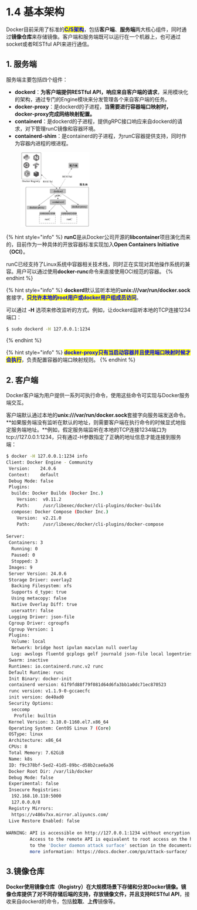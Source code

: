 # 1.4 基本架构

Docker目前采用了标准的<mark style="color:blue;">**C/S架构**</mark>，包括**客户端**、**服务端**两大核心组件，同时通过**镜像仓库**来存储镜像。客户端和服务端既可以运行在一个机器上，也可通过socket或者RESTful API来进行通信。

## 1. 服务端

服务端主要包括四个组件：

* **dockerd**：**为客户端提供RESTful API，响应来自客户端的请求**，采用模块化的架构，通过专门的Engine模块来分发管理各个来自客户端的任务。
* **docker-proxy**：是dockerd的子进程，**当需要进行容器端口映射时，docker-proxy完成网络映射配置。**
* **containerd**：是dockerd的子进程，提供gRPC接口响应来自dockerd的请求，对下管理runC镜像和容器环境。
* **containerd-shim**：是containerd的子进程，为runC容器提供支持，同时作为容器内进程的根进程。

<figure><img src="../../.gitbook/assets/epub_23229217_131.jpg" alt="" width="188"><figcaption></figcaption></figure>

{% hint style="info" %}
**runC**是从Docker公司开源的**libcontainer**项目演化而来的，目前作为一种具体的开放容器标准实现加入**Open Containers Initiative（OCI）**。

runC已经支持了Linux系统中容器相关技术栈，同时正在实现对其他操作系统的兼容。用户可以通过使用**docker-runc**命令来直接使用OCI规范的容器。
{% endhint %}

{% hint style="info" %}
**dockerd**默认监听本地的**unix:///var/run/docker.sock**套接字，<mark style="color:blue;">**只允许本地的root用户或docker用户组成员访问**</mark>。

可以通过 **-H** 选项来修改监听的方式。例如，让dockerd监听本地的TCP连接1234端口：

```bash
$ sudo dockerd -H 127.0.0.1:1234
```
{% endhint %}

{% hint style="info" %}
<mark style="color:blue;">**docker-proxy只有当启动容器并且使用端口映射时候才会执行**</mark>，负责配置容器的端口映射规则。
{% endhint %}

## 2. 客户端

Docker客户端为用户提供一系列可执行命令，使用这些命令可实现与Docker服务端交互。

客户端默认通过本地的**unix:///var/run/docker.sock**套接字向服务端发送命令。**如果服务端没有监听在默认的地址，则需要客户端在执行命令的时候显式地指定服务端地址。**例如，假定服务端监听在本地的TCP连接1234端口为tcp://127.0.0.1:1234，只有通过-H参数指定了正确的地址信息才能连接到服务端：

```bash
$ docker -H 127.0.0.1:1234 info
Client: Docker Engine - Community
 Version:    24.0.6
 Context:    default
 Debug Mode: false
 Plugins:
  buildx: Docker Buildx (Docker Inc.)
    Version:  v0.11.2
    Path:     /usr/libexec/docker/cli-plugins/docker-buildx
  compose: Docker Compose (Docker Inc.)
    Version:  v2.21.0
    Path:     /usr/libexec/docker/cli-plugins/docker-compose

Server:
 Containers: 3
  Running: 0
  Paused: 0
  Stopped: 3
 Images: 9
 Server Version: 24.0.6
 Storage Driver: overlay2
  Backing Filesystem: xfs
  Supports d_type: true
  Using metacopy: false
  Native Overlay Diff: true
  userxattr: false
 Logging Driver: json-file
 Cgroup Driver: cgroupfs
 Cgroup Version: 1
 Plugins:
  Volume: local
  Network: bridge host ipvlan macvlan null overlay
  Log: awslogs fluentd gcplogs gelf journald json-file local logentries splunk syslog
 Swarm: inactive
 Runtimes: io.containerd.runc.v2 runc
 Default Runtime: runc
 Init Binary: docker-init
 containerd version: 61f9fd88f79f081d64d6fa3bb1a0dc71ec870523
 runc version: v1.1.9-0-gccaecfc
 init version: de40ad0
 Security Options:
  seccomp
   Profile: builtin
 Kernel Version: 3.10.0-1160.el7.x86_64
 Operating System: CentOS Linux 7 (Core)
 OSType: linux
 Architecture: x86_64
 CPUs: 8
 Total Memory: 7.62GiB
 Name: k8s
 ID: f9c378bf-5ed2-41d5-89bc-d58b2cae6a36
 Docker Root Dir: /var/lib/docker
 Debug Mode: false
 Experimental: false
 Insecure Registries:
  192.168.10.110:5000
  127.0.0.0/8
 Registry Mirrors:
  https://v486v7xx.mirror.aliyuncs.com/
 Live Restore Enabled: false

WARNING: API is accessible on http://127.0.0.1:1234 without encryption.
         Access to the remote API is equivalent to root access on the host. Refer
         to the 'Docker daemon attack surface' section in the documentation for
         more information: https://docs.docker.com/go/attack-surface/
```

## 3.镜像仓库

**Docker使用镜像仓库（Registry）在大规模场景下存储和分发Docker镜像。**镜像仓库提供了对不同存储后端的支持，存放镜像文件，并且**支持RESTful API**，接收来自dockerd的命令，包括**拉取**、**上传**镜像等。
